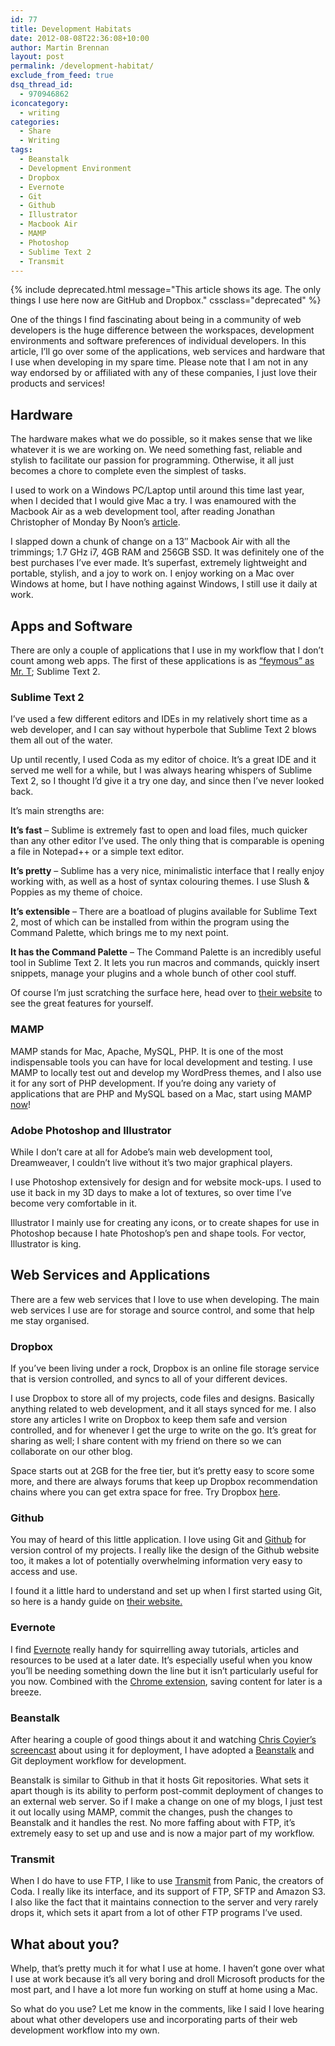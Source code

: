 ```yaml
---
id: 77
title: Development Habitats
date: 2012-08-08T22:36:08+10:00
author: Martin Brennan
layout: post
permalink: /development-habitat/
exclude_from_feed: true
dsq_thread_id:
  - 970946862
iconcategory:
  - writing
categories:
  - Share
  - Writing
tags:
  - Beanstalk
  - Development Environment
  - Dropbox
  - Evernote
  - Git
  - Github
  - Illustrator
  - Macbook Air
  - MAMP
  - Photoshop
  - Sublime Text 2
  - Transmit
---
```


{% include deprecated.html message="This article shows its age. The only things I use here now are GitHub and Dropbox." cssclass="deprecated" %}

One of the things I find fascinating about being in a community of web developers is the huge difference between the workspaces, development environments and software preferences of individual developers. In this article, I’ll go over some of the applications, web services and hardware that I use when developing in my spare time. Please note that I am not in any way endorsed by or affiliated with any of these companies, I just love their products and services!<!--more-->

## Hardware

The hardware makes what we do possible, so it makes sense that we like whatever it is we are working on. We need something fast, reliable and stylish to facilitate our passion for programming. Otherwise, it all just becomes a chore to complete even the simplest of tasks.

I used to work on a Windows PC/Laptop until around this time last year, when I decided that I would give Mac a try. I was enamoured with the Macbook Air as a web development tool, after reading Jonathan Christopher of Monday By Noon’s [article](http://mondaybynoon.com/20110712/macbook-air-web-development/).

I slapped down a chunk of change on a 13″ Macbook Air with all the trimmings; 1.7 GHz i7, 4GB RAM and 256GB SSD. It was definitely one of the best purchases I’ve ever made. It’s superfast, extremely lightweight and portable, stylish, and a joy to work on. I enjoy working on a Mac over Windows at home, but I have nothing against Windows, I still use it daily at work.

## Apps and Software

There are only a couple of applications that I use in my workflow that I don’t count among web apps. The first of these applications is as [“feymous” as Mr. T](http://youtu.be/BmQGxzIUVbk?t=3m40s); Sublime Text 2.

### Sublime Text 2

I’ve used a few different editors and IDEs in my relatively short time as a web developer, and I can say without hyperbole that Sublime Text 2 blows them all out of the water.

Up until recently, I used Coda as my editor of choice. It’s a great IDE and it served me well for a while, but I was always hearing whispers of Sublime Text 2, so I thought I’d give it a try one day, and since then I’ve never looked back.

It’s main strengths are:

**It’s fast** – Sublime is extremely fast to open and load files, much quicker than any other editor I’ve used. The only thing that is comparable is opening a file in Notepad++ or a simple text editor.

**It’s pretty** – Sublime has a very nice, minimalistic interface that I really enjoy working with, as well as a host of syntax colouring themes. I use Slush & Poppies as my theme of choice.

**It’s extensible** – There are a boatload of plugins available for Sublime Text 2, most of which can be installed from within the program using the Command Palette, which brings me to my next point.

**It has the Command Palette** – The Command Palette is an incredibly useful tool in Sublime Text 2. It lets you run macros and commands, quickly insert snippets, manage your plugins and a whole bunch of other cool stuff.

Of course I’m just scratching the surface here, head over to [their website](http://www.sublimetext.com/) to see the great features for yourself.

### MAMP

MAMP stands for Mac, Apache, MySQL, PHP. It is one of the most indispensable tools you can have for local development and testing. I use MAMP to locally test out and develop my WordPress themes, and I also use it for any sort of PHP development. If you’re doing any variety of applications that are PHP and MySQL based on a Mac, start using MAMP [now](http://www.mamp.info/en/index.html)!

### Adobe Photoshop and Illustrator

While I don’t care at all for Adobe’s main web development tool, Dreamweaver, I couldn’t live without it’s two major graphical players.

I use Photoshop extensively for design and for website mock-ups. I used to use it back in my 3D days to make a lot of textures, so over time I’ve become very comfortable in it.

Illustrator I mainly use for creating any icons, or to create shapes for use in Photoshop because I hate Photoshop’s pen and shape tools. For vector, Illustrator is king.

## Web Services and Applications

There are a few web services that I love to use when developing. The main web services I use are for storage and source control, and some that help me stay organised.

### Dropbox

If you’ve been living under a rock, Dropbox is an online file storage service that is version controlled, and syncs to all of your different devices.

I use Dropbox to store all of my projects, code files and designs. Basically anything related to web development, and it all stays synced for me. I also store any articles I write on Dropbox to keep them safe and version controlled, and for whenever I get the urge to write on the go. It’s great for sharing as well; I share content with my friend on there so we can collaborate on our other blog.

Space starts out at 2GB for the free tier, but it’s pretty easy to score some more, and there are always forums that keep up Dropbox recommendation chains where you can get extra space for free. Try Dropbox [here](http://www.dropbox.com).

### Github

You may of heard of this little application. I love using Git and [Github](http://www.github.com) for version control of my projects. I really like the design of the Github website too, it makes a lot of potentially overwhelming information very easy to access and use.

I found it a little hard to understand and set up when I first started using Git, so here is a handy guide on [their website.](https://help.github.com/articles/set-up-git)

### Evernote

I find [Evernote](http://evernote.com/) really handy for squirrelling away tutorials, articles and resources to be used at a later date. It’s especially useful when you know you’ll be needing something down the line but it isn’t particularly useful for you now. Combined with the [Chrome extension](https://chrome.google.com/webstore/detail/pioclpoplcdbaefihamjohnefbikjilc), saving content for later is a breeze.

### Beanstalk

After hearing a couple of good things about it and watching [Chris Coyier’s screencast](http://css-tricks.com/video-screencasts/109-getting-off-ftp-and-onto-git-deployment-with-beanstalk/) about using it for deployment, I have adopted a [Beanstalk](http://beanstalkapp.com/) and Git deployment workflow for development.

Beanstalk is similar to Github in that it hosts Git repositories. What sets it apart though is its ability to perform post-commit deployment of changes to an external web server. So if I make a change on one of my blogs, I just test it out locally using MAMP, commit the changes, push the changes to Beanstalk and it handles the rest. No more faffing about with FTP, it’s extremely easy to set up and use and is now a major part of my workflow.

### Transmit

When I do have to use FTP, I like to use [Transmit](http://panic.com/transmit/) from Panic, the creators of Coda. I really like its interface, and its support of FTP, SFTP and Amazon S3. I also like the fact that it maintains connection to the server and very rarely drops it, which sets it apart from a lot of other FTP programs I’ve used.

## What about you?

Whelp, that’s pretty much it for what I use at home. I haven’t gone over what I use at work because it’s all very boring and droll Microsoft products for the most part, and I have a lot more fun working on stuff at home using a Mac.

So what do you use? Let me know in the comments, like I said I love hearing about what other developers use and incorporating parts of their web development workflow into my own.
